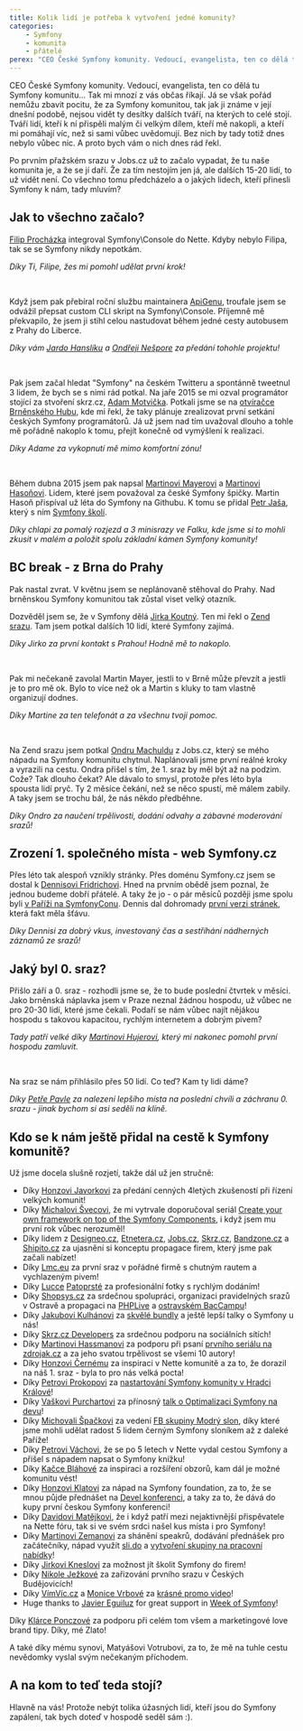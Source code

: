 ```yaml
---
title: Kolik lidí je potřeba k vytvoření jedné komunity?
categories:
    - Symfony
    - komunita
    - přátelé
perex: "CEO České Symfony komunity. Vedoucí, evangelista, ten co dělá tu Symfony komunitu... Tak mi mnozí z vás občas říkají. Já se však pořád nemůžu zbavit pocitu, že za Symfony komunitou, tak jak ji známe v její dnešní podobě, nejsou vidět ty desítky dalších tváří, na kterých to celé stojí. Tváří lidí, kteří k ní přispěli malým či velkým dílem, kteří mě nakopli, a kteří mi pomáhají víc, než si sami vůbec uvědomují. Bez nich by tady totiž dnes nebylo vůbec nic. A proto bych vám o nich dnes rád řekl." 
---
```


<p class="perex">CEO České Symfony komunity. Vedoucí, evangelista, ten co dělá tu Symfony komunitu... Tak mi mnozí z vás občas říkají. Já se však pořád nemůžu zbavit pocitu, že za Symfony komunitou, tak jak ji známe v její dnešní podobě, nejsou vidět ty desítky dalších tváří, na kterých to celé stojí. Tváří lidí, kteří k ní přispěli malým či velkým dílem, kteří mě nakopli, a kteří mi pomáhají víc, než si sami vůbec uvědomují. Bez nich by tady totiž dnes nebylo vůbec nic. A proto bych vám o nich dnes rád řekl.</p>  

Po prvním přažském srazu v Jobs.cz už to začalo vypadat, že tu naše komunita je, a že se jí daří. Že za tím nestojím jen já, ale dalších 15-20 lidí, to už vidět není. Co všechno tomu předcházelo a o jakých lidech, kteří přinesli Symfony k nám, tady mluvím?


## Jak to všechno začalo?

[Filip Procházka](https://filip-prochazka.com) integroval Symfony\Console do Nette. Kdyby nebylo Filipa, tak se se Symfony nikdy nepotkám.

*Díky Ti, Filipe, žes mi pomohl udělat první krok!*

<br>

Když jsem pak přebíral roční službu maintainera [ApiGenu](https://github.com/ApiGen), troufale jsem se odvážil přepsat custom CLI skript na Symfony\Console. Příjemně mě překvapilo, že jsem ji stihl celou nastudovat během jedné cesty autobusem z Prahy do Liberce.

*Díky vám [Jardo Hanslíku](https://twitter.com/kukulich) a [Ondřeji Nešpore](https://twitter.com/andrewsville) za předání tohohle projektu!*

<br>

Pak jsem začal hledat "Symfony" na českém Twitteru a spontánně tweetnul 3 lidem, že bych se s nimi rád potkal. Na jaře 2015 se mi ozval programátor stojící za stvoření skrz.cz, [Adam Motvička](http://motvicka.cz/). Potkali jsme se na [otvíračce Brněnského Hubu](https://www.facebook.com/events/848674628536913), kde mi řekl, že taky plánuje zrealizovat první setkání českých Symfony programátorů. Já už jsem nad tím uvažoval dlouho a tohle mě pořádně nakoplo k tomu, přejít konečně od vymýšlení k realizaci. 

*Díky Adame za vykopnutí mě mimo komfortní zónu!*

<br>

Během dubna 2015 jsem pak napsal [Martinovi Mayerovi](https://twitter.com/mayermartin) a [Martinovi Hasoňovi](https://twitter.com/hasonm). Lidem, které jsem považoval za české Symfony špičky. Martin Hasoň přispíval už léta do Symfony na Githubu. K tomu se přidal [Petr Jaša](https://twitter.com/spicimedved), který s ním [Symfony školí](https://www.webuni.cz/). 

*Díky chlapi za pomalý rozjezd a 3 minisrazy ve Falku, kde jsme si to mohli zkusit v malém a položit spolu základní kámen Symfony komunity!* 


## BC break - z Brna do Prahy

Pak nastal zvrat. V květnu jsem se neplánovaně stěhoval do Prahy. Nad brněnskou Symfony komunitou tak zůstal viset velký otazník.

Dozvěděl jsem se, že v Symfony dělá [Jirka Koutný](https://twitter.com/kutny). Ten mi řekl o [Zend srazu](http://srazy.info/prvni-zf-meetup-praha/5472). Tam jsem potkal dalších 10 lidí, které Symfony zajímá.

*Díky Jirko za první kontakt s Prahou! Hodně mě to nakoplo.*

<br>

Pak mi nečekaně zavolal Martin Mayer, jestli to v Brně může převzít a jestli je to pro mě ok. Bylo to více než ok a Martin s kluky to tam vlastně organizují dodnes. 

*Díky Martine za ten telefonát a za všechnu tvoji pomoc.*

<br>

Na Zend srazu jsem potkal [Ondru Machuldu](https://twitter.com/OndraM) z Jobs.cz, který se mého nápadu na Symfony komunitu chytnul. Naplánovali jsme první reálné kroky a vyrazili na cestu. Ondra přišel s tím, že 1. sraz by měl být až na podzim. Cože? Tak dlouho čekat? Ale dávalo to smysl, protože přes léto byla spousta lidí pryč. Ty 2 měsíce čekání, než se něco spustí, mě málem zabily. A taky jsem se trochu bál, že nás někdo předběhne. 

*Díky Ondro za naučení trpělivosti, dodání odvahy a zábavné moderování srazů!*

## Zrození 1. společného místa - web Symfony.cz 

Přes léto tak alespoň vznikly stránky. Přes doménu Symfony.cz jsem se dostal k [Dennisovi Fridrichovi](http://www.defr.cz/). Hned na prvním obědě jsem poznal, že jednou budeme dobří přátelé. A taky že jo - o pár měsíců později jsme spolu byli [v Paříži na SymfonyConu](http://pariscon2015.symfony.com/). Dennis dal dohromady [první verzi stránek](symfony.cz), která fakt měla šťávu.

*Díky Dennisi za dobrý vkus, investovaný čas a sestříhání nádherných záznamů ze srazů!*

## Jaký byl 0. sraz?

Přišlo září a 0. sraz - rozhodli jsme se, že to bude poslední čtvrtek v měsíci. Jako brněnská náplavka jsem v Praze neznal žádnou hospodu, už vůbec ne pro 20-30 lidí, které jsme čekali. Podaří se nám vůbec najít nějákou hospodu s takovou kapacitou, rychlým internetem a dobrým pivem? 

*Tady patří velké díky [Martinovi Hujerovi](https://www.martinhujer.cz/), který mi nakonec pomohl první hospodu zamluvit.*

<br>


Na sraz se nám přihlásilo přes 50 lidí. Co teď? Kam ty lidi dáme? 

*Díky [Petře Pavle](http://pepa.info/) za nalezení lepšího místa na poslední chvíli a záchranu 0. srazu - jinak bychom si asi seděli na klíně.*


## Kdo se k nám ještě přidal na cestě k Symfony komunitě?


Už jsme docela slušně rozjetí, takže dál už jen stručně:

- Díky [Honzovi Javorkovi](https://twitter.com/honzajavorek) za předání cenných 4letých zkušeností při řízení velkých komunit!
- Díky [Michalovi Švecovi](https://twitter.com/svecmichal), že mi vytrvale doporučoval seriál [Create your own framework on top of the Symfony Components](http://symfony.com/blog/create-your-own-framework-on-top-of-the-symfony-components), i když jsem mu první rok vůbec nerozuměl! 
- Díky lidem z [Designeo.cz](http://designeo.cz/), [Etnetera.cz](http://etnetera.cz/), [Jobs.cz](http://jobs.cz/), [Skrz.cz](http://skrz.cz/), [Bandzone.cz](http://bandzone.cz/) a [Shipito.cz](http://shipito.cz/) za ujasnění si konceptu propagace firem, který jsme pak začali nabízet! 
- Díky [Lmc.eu](https://www.lmc.eu/) za první sraz v pořádné firmě s chutným rautem a vychlazeným pivem!
- Díky [Lucce](http://kvitekmedovy.rajce.idnes.cz/) [Patoprsté](https://www.linkedin.com/in/patoprstalucia) za profesionální fotky s rychlým dodáním! 
- Díky [Shopsys.cz](https://www.shopsys.cz/) za srdečnou spolupráci, organizaci pravidelných srazů v Ostravě a propagaci na [PHPLive](http://www.phplive.cz/) a [ostravském BacCampu](http://www.barcampostrava.cz/)!
- Díky [Jakubovi Kulhánovi](https://twitter.com/jakubkulhan) za [skvělé bundly](https://github.com/skrz) a ještě lepší talky o Symfony u nás!
- Díky [Skrz.cz Developers](https://twitter.com/skrzczdev) za srdečnou podporu na sociálních sítích!
- Díky [Martinovi Hassmanovi](https://twitter.com/hassmanm) za podporu při psaní [prvního seriálu na zdrojak.cz](https://www.zdrojak.cz/serialy/symfony-po-kruckach/) a za jeho svatou trpělivost se všemi 10 autory!
- Díky [Honzovi Černému](https://twitter.com/iamchemix) za inspiraci v Nette komunitě a za to, že dorazil na náš 1. sraz - byla to pro nás velká pocta!
- Díky [Petrovi Prokopovi](https://twitter.com/petrnikolas) za [nastartování Symfony komunity v Hradci Králové](https://www.facebook.com/events/628065150674904/)! 
- Díky [Vaškovi Purchartovi](https://twitter.com/vasekpurchart) za přínosný [talk o Optimalizaci Symfony na devu](https://www.youtube.com/watch?v=f93mNBJ-IUA)!
- Díky [Michovali Špačkovi](https://www.michalspacek.cz/) za vedení [FB skupiny Modrý slon](https://www.facebook.com/groups/modryslon), díky které jsme mohli udělat radost 5 lidem černým Symfony sloníkem až z daleké Paříže!
- Díky [Petrovi Váchovi](https://twitter.com/petr_vacha), že se po 5 letech v Nette vydal cestou Symfony a přišel s nápadem napsat o Symfony knížku!
- Díky [Kačce Bláhové](https://www.linkedin.com/in/ka%C4%8Dka-bl%C3%A1hov%C3%A1-828677a6) za inspiraci a rozšíření obzorů, kam dál je možné komunitu vést!
- Díky [Honzovi Klatovi](https://twitter.com/klatys) za nápad na Symfony foundation, za to, že se mnou půjde přednášet na [Devel konferenci](http://devel.cz/konference), a taky za to, že dává do kupy první českou Symfony konferenci!
- Díky [Davidovi Matějkovi](https://twitter.com/matej_21), že i když patří mezi nejaktivnější přispěvatele na Nette fóru, tak si ve svém srdci našel kus místa i pro Symfony!  
- Díky [Martinovi Zemanovi](https://twitter.com/zemistr) za shánění speakrů, dodávání přednášek pro začátečníky, nápad využít [sli.do](https://www.sli.do/home) a [vytvoření skupiny na pracovní nabídky](https://www.facebook.com/groups/ceska.symfony.komunita.prace)!
- Díky [Jirkovi Kneslovi](http://www.knesl.com/) za možnost jít školit Symfony do firem!
- Díky [Nikole Ježkové](https://twitter.com/roxtri_cz) za zařizování prvního srazu v Českých Budějovicích!
- Díky [VímVíc.cz](https://www.vimvic.cz/) a [Monice Vrbové](https://www.instagram.com/monikavrbova) za [krásné promo video](https://www.facebook.com/symfonisti/videos/969858443063966/)!
- Huge thanks to [Javier Eguiluz](https://twitter.com/javiereguiluz) for great support in [Week of Symfony](http://symfony.com/blog/category/a-week-of-symfony)!

Díky [Klárce Ponczové](https://www.linkedin.com/in/klaraponczova) za podporu při celém tom všem a marketingové love brand tipy. Díky, mé Zlato!

A také díky mému synovi, Matyášovi Votrubovi, za to, že mě na tuhle cestu nevědomky vyslal svým nečekaným příchodem.


## A na kom to teď teda stojí? 

Hlavně na vás! Protože nebýt tolika úžasných lidí, kteří jsou do Symfony zapálení, tak bych doteď v hospodě seděl sám :).
